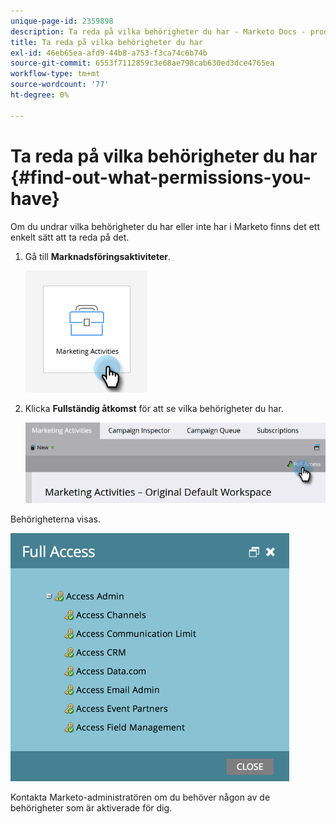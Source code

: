 ```yaml
---
unique-page-id: 2359898
description: Ta reda på vilka behörigheter du har - Marketo Docs - produktdokumentation
title: Ta reda på vilka behörigheter du har
exl-id: 46eb65ea-afd9-44b8-a753-f3ca74c6b74b
source-git-commit: 6553f7112859c3e68ae798cab630ed3dce4765ea
workflow-type: tm+mt
source-wordcount: '77'
ht-degree: 0%

---
```


# Ta reda på vilka behörigheter du har {#find-out-what-permissions-you-have}

Om du undrar vilka behörigheter du har eller inte har i Marketo finns det ett enkelt sätt att ta reda på det.

1. Gå till **Marknadsföringsaktiviteter**.

   ![](assets/find-out-what-permissions-you-have-1.png)

1. Klicka **Fullständig åtkomst** för att se vilka behörigheter du har.

   ![](assets/find-out-what-permissions-you-have-2.png)

Behörigheterna visas.

![](assets/find-out-what-permissions-you-have-3.png)

Kontakta Marketo-administratören om du behöver någon av de behörigheter som är aktiverade för dig.
